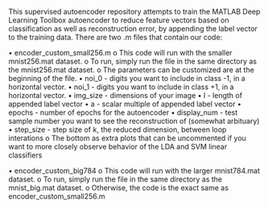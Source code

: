 This supervised autoencoder repository attempts to train the MATLAB Deep Learning Toolbox autoencoder to reduce feature vectors based on classification as well as reconstruction error, by appending the label vector to the training data. 
There are two .m files that contain our code: 

•	encoder_custom_small256.m 
  o	This code will run with the smaller mnist256.mat dataset. 
  o	To run, simply run the file in the same directory as the mnist256.mat dataset.
  o	The parameters can be customized are at the beginning of the file. 
    •	noi_0 - digits you want to include in class -1, in a horizontal vector.
    •	noi_1 - digits you want to include in class +1, in a horizontal vector.
    •	img_size - dimensions of your image
    •	l - length of appended label vector
    •	a - scalar multiple of appended label vector
    •	epochs - number of epochs for the autoencoder
    •	display_num - test sample number you want to see the reconstruction of (somewhat arbituary)
    •	step_size - step size of k, the reduced dimension, between loop interations
o	The bottom as extra plots that can be uncommented if you want to more closely observe behavior of the LDA and SVM linear classifiers 

•	encoder_custom_big784
  o	This code will run with the larger mnist784.mat dataset. 
  o	To run, simply run the file in the same directory as the mnist_big.mat dataset.
  o	Otherwise, the code is the exact same as encoder_custom_small256.m 
